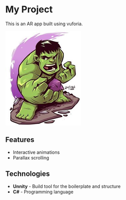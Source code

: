 # My Project

This is an AR app built using vuforia.

![Screenshot of the Project](bcf3de936727ca15b11ffcce6af59a2e.jpg)

## Features
- Interactive animations
- Parallax scrolling

## Technologies

- **Unnity** - Build tool for the boilerplate and structure
- **C#** - Programming language

